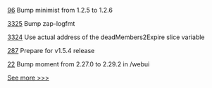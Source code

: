 
[96](https://github.com/hyperledger/iroha-javascript/pull/96) Bump minimist from 1.2.5 to 1.2.6

[3325](https://github.com/hyperledger/fabric/pull/3325) Bump zap-logfmt

[3324](https://github.com/hyperledger/fabric/pull/3324) Use actual address of the deadMembers2Expire slice variable

[287](https://github.com/hyperledger/fabric-ca/pull/287) Prepare for v1.5.4 release

[22](https://github.com/hyperledger-labs/citizens-pulse/pull/22) Bump moment from 2.27.0 to 2.29.2 in /webui


[See more >>>](https://start-here.hyperledger.org/pull-requests)
